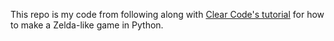 This repo is my code from following along with [Clear Code's tutorial](https://www.youtube.com/watch?v=QU1pPzEGrqw) for how to make a Zelda-like game in Python.